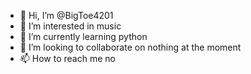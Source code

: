 - 👋 Hi, I’m @BigToe4201
- 👀 I’m interested in music 
- 🌱 I’m currently learning python
- 💞️ I’m looking to collaborate on nothing at the moment
- 📫 How to reach me no

<!---
BigToe4201/BigToe4201 is a ✨ special ✨ repository because its `README.md` (this file) appears on your GitHub profile.
You can click the Preview link to take a look at your changes.
--->
